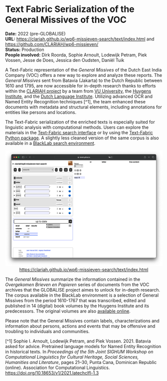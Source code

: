 # Text Fabric Serialization of the General Missives of the VOC

**Date:** 2022 (pre-GLOBALISE)  
**URL:** https://clariah.github.io/wp6-missieven-search/text/index.html and https://github.com/CLARIAH/wp6-missieven/   
**Status:** Production  
**People involved:** Dirk Roorda, Sophie Arnoult, Lodewijk Petram, Piek Vossen, Jesse de Does, Jessica den Oudsten, Daniël Tuik

A Text-Fabric representation of the _General Missives_ of the Dutch East India Company (VOC) offers a new way to explore and analyze these reports. The _General Missives_ sent from Batavia (Jakarta) to the Dutch Republic between 1610 and 1795, are now accessible for in-depth research thanks to efforts within the [CLARIAH project](https://www.clariah.nl/) by a team from [VU University](https://vu.nl/), the [Huygens Institute](https://www.huygens.knaw.nl/), and the [Dutch Language Institute](https://ivdnt.org/). Utilizing advanced OCR and Named Entity Recognition techniques [^1], the team enhanced these documents with metadata and structural elements, including annotations for entities like persons and locations.

The Text-Fabric serialization of the enriched texts is especially suited for linguistic analysis with computational methods. Users can explore the materials in the [Text-Fabric search interface](https://clariah.github.io/wp6-missieven-search/text/index.html) or by using the [Text-Fabric Python package](https://github.com/CLARIAH/wp6-missieven/). A slightly less cleaned version of the same corpus is also available in a [BlackLab search environment](experiments/blacklab-search-interface-general-missives.md).

<p style="text-align: center;"><a href="https://clariah.github.io/wp6-missieven-search/text/index.html" target="_blank"><img src="/static/img/text-fabric-search-interface-general-missives-screenshot.png" alt="Screenshot of the Text-Fabric Search Interface for General Missives of the VOC"><br>
https://clariah.github.io/wp6-missieven-search/text/index.html</a></p>

The _General Missives_ summarize the information contained in the _Overgekomen Brieven en Papieren_ series of documents from the VOC archives that the GLOBALISE project aimes to unlock for in-depth research. The corpus available in the BlackLab environment is a selection of General Missives from the period 1610-1767 that was transcribed, edited and published in 14 (digital) book volumes by the Huygens Institute and its predecessors. The original volumes are also [available online](https://resources.huygens.knaw.nl/vocgeneralemissiven). 

Please note that the General Missives contain labels, characterizations and information about persons, actions and events that may be offensive and troubling to individuals and communities.

[^1] Sophie I. Arnoult, Lodewijk Petram, and Piek Vossen. 2021. Batavia asked for advice. Pretrained language models for Named Entity Recognition in historical texts. In _Proceedings of the 5th Joint SIGHUM Workshop on Computational Linguistics for Cultural Heritage, Social Sciences, Humanities and Literature_, pages 21–30, Punta Cana, Dominican Republic (online). Association for Computational Linguistics. https://doi.org/10.18653/v1/2021.latechclfl-1.3
